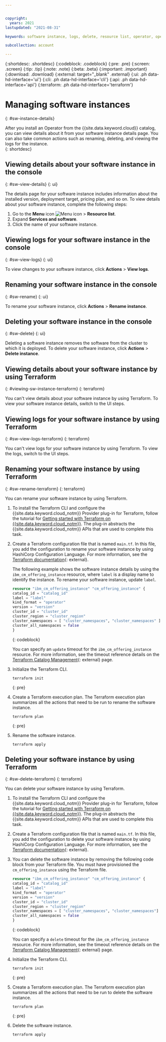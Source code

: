 ```yaml
---


copyright:
  years: 2021
lastupdated: "2021-08-31"

keywords: software instance, logs, delete, resource list, operator, operator bundle

subcollection: account

---
```


{:shortdesc: .shortdesc}
{:codeblock: .codeblock}
{:pre: .pre}
{:screen: .screen}
{:tip: .tip}
{:note: .note}
{:beta: .beta}
{:important: .important}
{:download: .download}
{:external: target="_blank" .external}
{:ui: .ph data-hd-interface='ui'}
{:cli: .ph data-hd-interface='cli'}
{:api: .ph data-hd-interface='api'}
{:terraform: .ph data-hd-interface='terraform'}

# Managing software instances
{: #sw-instance-details}

After you install an Operator from the {{site.data.keyword.cloud}} catalog, you can view details about it from your software instance details page. You can also take common actions such as renaming, deleting, and viewing the logs for the instance.  
{: shortdesc}

## Viewing details about your software instance in the console
{: #sw-view-details}
{: ui}

The details page for your software instance includes information about the installed version, deployment target, pricing plan, and so on. To view details about your software instance, complete the following steps: 

1. Go to the **Menu** icon ![Menu icon](../icons/icon_hamburger.svg "Menu") > **Resource list**. 
1. Expand **Services and software**.
1. Click the name of your software instance. 

## Viewing logs for your software instance in the console
{: #sw-view-logs}
{: ui}

To view changes to your software instance, click **Actions** > **View logs**.

## Renaming your software instance in the console
{: #sw-rename}
{: ui}

To rename your software instance, click **Actions** > **Rename instance**. 

## Deleting your software instance in the console
{: #sw-delete}
{: ui}

Deleting a software instance removes the software from the cluster to which it is deployed. To delete your software instance, click **Actions** > **Delete instance**. 

## Viewing details about your software instance by using Terraform
{: #viewing-sw-instance-terraform}
{: terraform}

You can't view details about your software instance by using Terraform. To view your software instance details, switch to the UI steps. 

## Viewing logs for your software instance by using Terraform
{: #sw-view-logs-terraform}
{: terraform}

You can't view logs for your software instance by using Terraform. To view the logs, switch to the UI steps. 

## Renaming your software instance by using Terraform
{: #sw-rename-terraform}
{: terraform}

You can rename your software instance by using Terraform. 

1. To install the Terraform CLI and configure the {{site.data.keyword.cloud_notm}} Provider plug-in for Terraform, follow the tutorial for [Getting started with Terraform on {{site.data.keyword.cloud_notm}}](/docs/ibm-cloud-provider-for-terraform?topic=ibm-cloud-provider-for-terraform-getting-started). The plug-in abstracts the {{site.data.keyword.cloud_notm}} APIs that are used to complete this task.

2. Create a Terraform configuration file that is named `main.tf`. In this file, you add the configuration to rename your software instance by using HashiCorp Configuration Language. For more information, see the [Terraform documentation](https://www.terraform.io/docs/language/index.html){: external}.

   The following example shows the software instance details by using the `ibm_cm_offering_instance` resource, where `label` is a display name to identify the instance. To rename your software instance, update `label`. 

   ```terraform
   resource "ibm_cm_offering_instance" "cm_offering_instance" {
   catalog_id = "catalog_id"
   label = "label"
   kind_format = "operator"
   version = "version"
   cluster_id = "cluster_id"
   cluster_region = "cluster_region"
   cluster_namespaces = [ "cluster_namespaces", "cluster_namespaces" ]
   cluster_all_namespaces = false
   }
   ```
   {: codeblock}

    You can specify an `update` timeout for the `ibm_cm_offering_instance` resource. For more information, see the timeout reference details on the [Terraform Catalog Management](https://registry.terraform.io/providers/IBM-Cloud/ibm/latest/docs/resources/cm_offering_instance#timeouts){: external} page.
  
3. Initialize the Terraform CLI.

   ```
   terraform init
   ```
   {: pre}
   
4. Create a Terraform execution plan. The Terraform execution plan summarizes all the actions that need to be run to rename the software instance.

   ```
   terraform plan
   ```
   {: pre}

5. Rename the software instance.

   ```
   terraform apply
   ```

## Deleting your software instance by using Terraform
{: #sw-delete-terraform}
{: terraform}

You can delete your software instance by using Terraform. 

1. To install the Terraform CLI and configure the {{site.data.keyword.cloud_notm}} Provider plug-in for Terraform, follow the tutorial for [Getting started with Terraform on {{site.data.keyword.cloud_notm}}](/docs/ibm-cloud-provider-for-terraform?topic=ibm-cloud-provider-for-terraform-getting-started). The plug-in abstracts the {{site.data.keyword.cloud_notm}} APIs that are used to complete this task.

2. Create a Terraform configuration file that is named `main.tf`. In this file, you add the configuration to delete your software instance by using HashiCorp Configuration Language. For more information, see the [Terraform documentation](https://www.terraform.io/docs/language/index.html){: external}.

3. You can delete the software instance by removing the following code block from your Terraform file. You must have provisioned the `cm_offering_instance` using the Terraform file.

   ```terraform
   resource "ibm_cm_offering_instance" "cm_offering_instance" {
   catalog_id = "catalog_id"
   label = "label"
   kind_format = "operator"
   version = "version"
   cluster_id = "cluster_id"
   cluster_region = "cluster_region"
   cluster_namespaces = [ "cluster_namespaces", "cluster_namespaces"]
   cluster_all_namespaces = false
   }
   ```
   {: codeblock}

   You can specify a `delete` timeout for the `ibm_cm_offering_instance` resource. For more information, see the timeout reference details on the [Terraform Catalog Management](https://registry.terraform.io/providers/IBM-Cloud/ibm/latest/docs/resources/cm_offering_instance#timeouts){: external} page.
  
3. Initialize the Terraform CLI.

   ```
   terraform init
   ```
   {: pre}
   
4. Create a Terraform execution plan. The Terraform execution plan summarizes all the actions that need to be run to delete the software instance.

   ```
   terraform plan
   ```
   {: pre}

5. Delete the software instance.

   ```
   terraform apply
   ```
   
